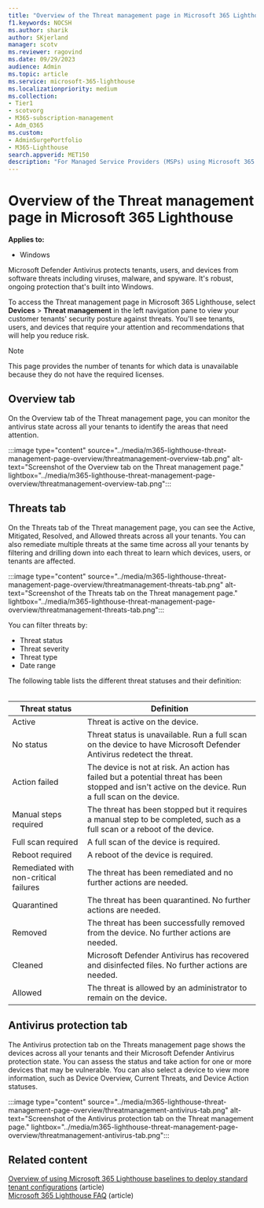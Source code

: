 ```yaml
---
title: "Overview of the Threat management page in Microsoft 365 Lighthouse"
f1.keywords: NOCSH
ms.author: sharik
author: SKjerland
manager: scotv
ms.reviewer: ragovind
ms.date: 09/29/2023
audience: Admin
ms.topic: article
ms.service: microsoft-365-lighthouse
ms.localizationpriority: medium
ms.collection:
- Tier1
- scotvorg
- M365-subscription-management
- Adm_O365
ms.custom:
- AdminSurgePortfolio
- M365-Lighthouse
search.appverid: MET150
description: "For Managed Service Providers (MSPs) using Microsoft 365 Lighthouse, learn about the Threat management page."
---
```


# Overview of the Threat management page in Microsoft 365 Lighthouse 

**Applies to:**

- Windows

Microsoft Defender Antivirus protects tenants, users, and devices from software threats including viruses, malware, and spyware. It's robust, ongoing protection that's built into Windows.  
  
To access the Threat management page in Microsoft 365 Lighthouse, select **Devices** > **Threat management** in the left navigation pane to view your customer tenants' security posture against threats. You'll see tenants, users, and devices that require your attention and recommendations that will help you reduce risk.  

> [!NOTE]
> This page provides the number of tenants for which data is unavailable because they do not have the required licenses.
  
## Overview tab  
  
On the Overview tab of the Threat management page, you can monitor the antivirus state across all your tenants to identify the areas that need attention.

:::image type="content" source="../media/m365-lighthouse-threat-management-page-overview/threatmanagement-overview-tab.png" alt-text="Screenshot of the Overview tab on the Threat management page." lightbox="../media/m365-lighthouse-threat-management-page-overview/threatmanagement-overview-tab.png":::

## Threats tab

On the Threats tab of the Threat management page, you can see the Active, Mitigated, Resolved, and Allowed threats across all your tenants. You can also remediate multiple threats at the same time across all your tenants by filtering and drilling down into each threat to learn which devices, users, or tenants are affected.

:::image type="content" source="../media/m365-lighthouse-threat-management-page-overview/threatmanagement-threats-tab.png" alt-text="Screenshot of the Threats tab on the Threat management page." lightbox="../media/m365-lighthouse-threat-management-page-overview/threatmanagement-threats-tab.png":::
  
You can filter threats by:

- Threat status
- Threat severity
- Threat type
- Date range

The following table lists the different threat statuses and their definition:<br><br>

| Threat status | Definition |
|---|---|
| Active | Threat is active on the device. |
| No status | Threat status is unavailable. Run a full scan on the device to have Microsoft Defender Antivirus redetect the threat. |
| Action failed | The device is not at risk. An action has failed but a potential threat has been stopped and isn't active on the device. Run a full scan on the device. |
| Manual steps required | The threat has been stopped but it requires a manual step to be completed, such as a full scan or a reboot of the device. |
| Full scan required | A full scan of the device is required. |
| Reboot required | A reboot of the device is required. |
| Remediated with non-critical failures | The threat has been remediated and no further actions are needed. |
| Quarantined | The threat has been quarantined. No further actions are needed. |
| Removed | The threat has been successfully removed from the device. No further actions are needed. |
| Cleaned | Microsoft Defender Antivirus has recovered and disinfected files. No further actions are needed. |
| Allowed | The threat is allowed by an administrator to remain on the device. | 

## Antivirus protection tab

The Antivirus protection tab on the Threats management page shows the devices across all your tenants and their Microsoft Defender Antivirus protection state. You can assess the status and take action for one or more devices that may be vulnerable. You can also select a device to view more information, such as Device Overview, Current Threats, and Device Action statuses.

:::image type="content" source="../media/m365-lighthouse-threat-management-page-overview/threatmanagement-antivirus-tab.png" alt-text="Screenshot of the Antivirus protection tab on the Threat management page." lightbox="../media/m365-lighthouse-threat-management-page-overview/threatmanagement-antivirus-tab.png":::

## Related content

[Overview of using Microsoft 365 Lighthouse baselines to deploy standard tenant configurations](m365-lighthouse-deploy-standard-tenant-configurations-overview.md) (article)\
[Microsoft 365 Lighthouse FAQ](m365-lighthouse-faq.yml) (article)
